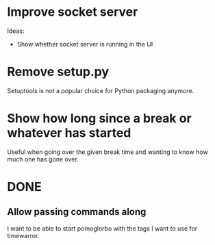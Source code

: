 <!--
SPDX-FileCopyrightText: 2023-2025 Justus Perlwitz

SPDX-License-Identifier: MIT
-->

# Improve socket server

Ideas:

- Show whether socket server is running in the UI

# Remove setup.py

Setuptools is not a popular choice for Python packaging anymore.

# Show how long since a break or whatever has started

Useful when going over the given break time and wanting to know how much
one has gone over.

# DONE

## Allow passing commands along

I want to be able to start pomoglorbo with the tags I want to use for
timewarror.
